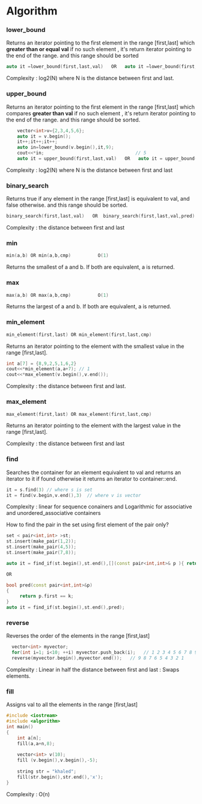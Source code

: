 # Algorithm

### lower_bound

Returns an iterator pointing to the first element in the range [first,last] which **greater than or equal val**
if no such element , it's return iterator pointing to the end of the range. and this range should be sorted
```cpp
auto it =lower_bound(first,last,val)   OR   auto it =lower_bound(first,last,val,pred)
```
Complexity : log2(N) where N is the distance between first and last.

### upper_bound 

Returns an iterator pointing to the first element in the range [first,last] which compares **greater than val**
if no such element , it's return iterator pointing to the end of the range. and this range should be sorted.

```cpp
    vector<int>v={2,3,4,5,6};
    auto it = v.begin();
    it++;it++;it++;
    auto in=lower_bound(v.begin(),it,9);
    cout<<*in;                                  // 5
    auto it = upper_bound(first,last,val)   OR   auto it = upper_bound(first,last,val,pred)
```

Complexity : log2(N) where N is the distance between first and last

### binary_search 

Returns true if any element in the range [first,last] is equivalent to val, and false otherwise. and this range should be sorted.
```cpp
binary_search(first,last,val)   OR  binary_search(first,last,val,pred)
```
Complexity :  the distance between first and last

### min 
```cpp
min(a,b) OR min(a,b,cmp)          O(1)
```
Returns the smallest of a and b. If both are equivalent, a is returned.

### max
```cpp
max(a,b) OR max(a,b,cmp)          O(1)
```
Returns the largest of a and b. If both are equivalent, a is returned.

### min_element 
```cpp
min_element(first,last) OR min_element(first,last,cmp)
```
Returns an iterator pointing to the element with the smallest value in the range [first,last].
```cpp
int a[7] = {8,9,2,5,1,6,2}
cout<<*min_element(a,a+7); // 1
cout<<*max_element(v.begin(),v.end());
```
Complexity :  the distance between first and last.

### max_element 
```cpp
max_element(first,last) OR max_element(first,last,cmp)
```
Returns an iterator pointing to the element with the largest value in the range [first,last].

Complexity :  the distance between first and last


### find 

Searches the container for an element equivalent to val and returns an iterator to it if found
otherwise it returns an iterator to container::end.

```cpp
it = s.find(3) // where s is set
it = find(v.begin,v.end(),3)  // where v is vector
```
Complexity : linear for sequence conainers and
Logarithmic for associative and unordered_associative containers 

How to find the pair in the set using first element of the pair only?
```cpp
set < pair<int,int> >st;
st.insert(make_pair(1,2));
st.insert(make_pair(4,5));
st.insert(make_pair(7,8));

auto it = find_if(st.begin(),st.end(),[](const pair<int,int>& p ){ return p.first == 1;});

OR 

bool pred(const pair<int,int>&p)
{
     return p.first == k;
}
auto it = find_if(st.begin(),st.end(),pred);


```

### reverse 

Reverses the order of the elements in the range [first,last]
```cpp
  vector<int> myvector;
  for(int i=1; i<10; ++i) myvector.push_back(i);   // 1 2 3 4 5 6 7 8 9
  reverse(myvector.begin(),myvector.end());   // 9 8 7 6 5 4 3 2 1
```
Complexity : Linear in half the distance between first and last : Swaps elements.

### fill

Assigns val to all the elements in the range [first,last]
```cpp
#include <iostream>
#include <algorithm>
int main()
{
    int a[n];
    fill(a,a+n,8);
    
    vector<int> v(10);
    fill (v.begin(),v.begin(),-5);
    
    string str = "khaled";
    fill(str.begin(),str.end(),'x');
}
```
Complexity : O(n)
